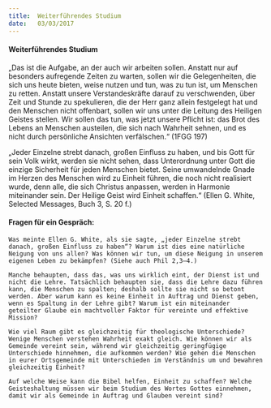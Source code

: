 ```yaml
---
title:  Weiterführendes Studium
date:   03/03/2017
---
```


#### Weiterführendes Studium

„Das ist die Aufgabe, an der auch wir arbeiten sollen. Anstatt nur auf besonders aufregende Zeiten zu warten, sollen wir die Gelegenheiten, die sich uns heute bieten, weise nutzen und tun, was zu tun ist, um Menschen zu retten. Anstatt unsere Verstandeskräfte darauf zu verschwenden, über Zeit und Stunde zu spekulieren, die der Herr ganz allein festgelegt hat und den Menschen nicht offenbart, sollen wir uns unter die Leitung des Heiligen Geistes stellen. Wir sollen das tun, was jetzt unsere Pflicht ist: das Brot des Lebens an Menschen austeilen, die sich nach Wahrheit sehnen, und es nicht durch persönliche Ansichten verfälschen.“ (1FGG 197) 

„Jeder Einzelne strebt danach, großen Einfluss zu haben, und bis Gott für sein Volk wirkt, werden sie nicht sehen, dass Unterordnung unter Gott die einzige Sicherheit für jeden Menschen bietet. Seine umwandelnde Gnade im Herzen des Menschen wird zu Einheit führen, die noch nicht realisiert wurde, denn alle, die sich Christus anpassen, werden in Harmonie miteinander sein. Der Heilige Geist wird Einheit schaffen.“ (Ellen G. White, Selected Messages, Buch 3, S. 20 f.) 

#### Fragen für ein Gespräch: 

`Was meinte Ellen G. White, als sie sagte, „jeder Einzelne strebt danach, großen Einfluss zu haben“? Warum ist dies eine natürliche Neigung von uns allen? Was können wir tun, um diese Neigung in unserem eigenen Leben zu bekämpfen? (Siehe auch Phil 2,3–4.)` 

`Manche behaupten, dass das, was uns wirklich eint, der Dienst ist und nicht die Lehre. Tatsächlich behaupten sie, dass die Lehre dazu führen kann, die Menschen zu spalten; deshalb sollte sie nicht so betont werden. Aber warum kann es keine Einheit in Auftrag und Dienst geben, wenn es Spaltung in der Lehre gibt? Warum ist ein miteinander geteilter Glaube ein machtvoller Faktor für vereinte und effektive Mission?` 

`Wie viel Raum gibt es gleichzeitig für theologische Unterschiede? Wenige Menschen verstehen Wahrheit exakt gleich. Wie können wir als Gemeinde vereint sein, während wir gleichzeitig geringfügige Unterschiede hinnehmen, die aufkommen werden? Wie gehen die Menschen in eurer Ortsgemeinde mit Unterschieden im Verständnis um und bewahren gleichzeitig Einheit?` 

`Auf welche Weise kann die Bibel helfen, Einheit zu schaffen? Welche Geisteshaltung müssen wir beim Studium des Wortes Gottes einnehmen, damit wir als Gemeinde in Auftrag und Glauben vereint sind?` 
